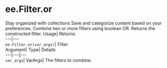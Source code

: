  
#  ee.Filter.or 
Stay organized with collections  Save and categorize content based on your preferences. 
Combine two or more filters using boolean OR. 
Returns the constructed filter.
Usage| Returns  
---|---  
`ee.Filter.or(var_args)`| Filter  
Argument| Type| Details  
---|---|---  
`var_args`| VarArgs| The filters to combine.  
